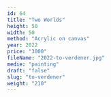 ```yaml
---
id: 64
title: "Two Worlds"
height: 50
width: 50
method: "Acrylic on canvas"
year: 2022
price: "3000"
fileName: "2022-to-verdener.jpg"
medie: "painting"
draft: "false"
slug: "to-verdener"
weight: "210"
---
```

